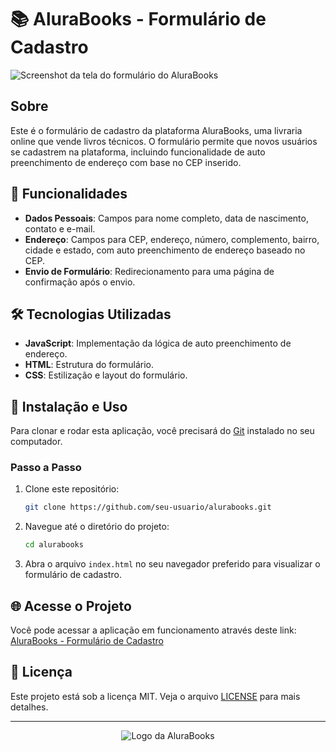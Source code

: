 # 📚 AluraBooks - Formulário de Cadastro

![Screenshot da tela do formulário do AluraBooks](https://imgur.com/bupnUfx.png)

## Sobre

Este é o formulário de cadastro da plataforma AluraBooks, uma livraria online que vende livros técnicos. O formulário permite que novos usuários se cadastrem na plataforma, incluindo funcionalidade de auto preenchimento de endereço com base no CEP inserido.

## 🚀 Funcionalidades

- **Dados Pessoais**: Campos para nome completo, data de nascimento, contato e e-mail.
- **Endereço**: Campos para CEP, endereço, número, complemento, bairro, cidade e estado, com auto preenchimento de endereço baseado no CEP.
- **Envio de Formulário**: Redirecionamento para uma página de confirmação após o envio.

## 🛠 Tecnologias Utilizadas

- **JavaScript**: Implementação da lógica de auto preenchimento de endereço.
- **HTML**: Estrutura do formulário.
- **CSS**: Estilização e layout do formulário.

## 🌟 Instalação e Uso

Para clonar e rodar esta aplicação, você precisará do [Git](https://git-scm.com) instalado no seu computador.

### Passo a Passo

1. Clone este repositório:

   ```bash
   git clone https://github.com/seu-usuario/alurabooks.git
   ```

2. Navegue até o diretório do projeto:

   ```bash
   cd alurabooks
   ```

3. Abra o arquivo `index.html` no seu navegador preferido para visualizar o formulário de cadastro.

## 🌐 Acesse o Projeto

Você pode acessar a aplicação em funcionamento através deste link: [AluraBooks - Formulário de Cadastro](https://cadastro-alura-books-five.vercel.app/)

## 📄 Licença

Este projeto está sob a licença MIT. Veja o arquivo [LICENSE](LICENSE) para mais detalhes.

---

<p align="center">
    <img src="https://github.com/MonicaHillman/js-consumindo-dados-api/blob/aula05/img/Logo.svg" alt="Logo da AluraBooks">
</p>
